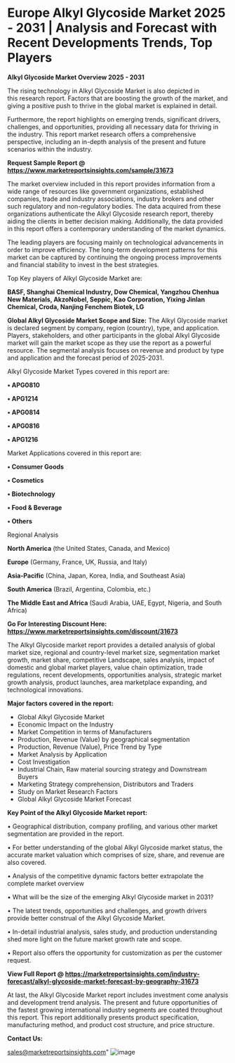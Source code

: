  # Europe Alkyl Glycoside Market 2025 - 2031 | Analysis and Forecast with Recent Developments Trends, Top Players

<Strong> Alkyl Glycoside Market Overview 2025 - 2031</strong>

The rising technology in Alkyl Glycoside Market is also depicted in this research report. Factors that are boosting the growth of the market, and giving a positive push to thrive in the global market is explained in detail.

Furthermore, the report highlights on emerging trends, significant drivers, challenges, and opportunities, providing all necessary data for thriving in the industry. This report market research offers a comprehensive perspective, including an in-depth analysis of the present and future scenarios within the industry.

<strong>Request Sample Report @ <a href=https://www.marketreportsinsights.com/sample/31673>https://www.marketreportsinsights.com/sample/31673</a></strong>

The market overview included in this report provides information from a wide range of resources like government organizations, established companies, trade and industry associations, industry brokers and other such regulatory and non-regulatory bodies. The data acquired from these organizations authenticate the Alkyl Glycoside research report, thereby aiding the clients in better decision making. Additionally, the data provided in this report offers a contemporary understanding of the market dynamics.

The leading players are focusing mainly on technological advancements in order to improve efficiency. The long-term development patterns for this market can be captured by continuing the ongoing process improvements and financial stability to invest in the best strategies.

Top Key players of Alkyl Glycoside Market are:

<strong>BASF, Shanghai Chemical Industry, Dow Chemical, Yangzhou Chenhua New Materials, AkzoNobel, Seppic, Kao Corporation, Yixing Jinlan Chemical, Croda, Nanjing Fenchem Biotek, LG</strong>

<strong><b>Global Alkyl Glycoside Market Scope and Size:</b></strong>
The Alkyl Glycoside market is declared segment by company, region (country), type, and application. Players, stakeholders, and other participants in the global Alkyl Glycoside market will gain the market scope as they use the report as a powerful resource. The segmental analysis focuses on revenue and product by type and application and the forecast period of 2025-2031.

Alkyl Glycoside Market Types covered in this report are:

<strong>• APG0810

• APG1214

• APG0814

• APG0816

• APG1216</strong>

Market Applications covered in this report are:

<strong>• Consumer Goods

• Cosmetics

• Biotechnology

• Food & Beverage

• Others</strong> 

Regional Analysis

<strong>North America</strong> (the United States, Canada, and Mexico)

<strong>Europe</strong> (Germany, France, UK, Russia, and Italy)

<strong>Asia-Pacific</strong> (China, Japan, Korea, India, and Southeast Asia)

<strong>South America</strong> (Brazil, Argentina, Colombia, etc.)

<strong>The Middle East and Africa</strong> (Saudi Arabia, UAE, Egypt, Nigeria, and South Africa)

<strong>Go For Interesting Discount Here: <a href=https://www.marketreportsinsights.com/discount/31673>https://www.marketreportsinsights.com/discount/31673</a></strong>

The Alkyl Glycoside market report provides a detailed analysis of global market size, regional and country-level market size, segmentation market growth, market share, competitive Landscape, sales analysis, impact of domestic and global market players, value chain optimization, trade regulations, recent developments, opportunities analysis, strategic market growth analysis, product launches, area marketplace expanding, and technological innovations.

<strong><b>Major factors covered in the report:</b></strong>
<ul>
  <li>Global Alkyl Glycoside Market </li>
  <li>Economic Impact on the Industry</li>
  <li>Market Competition in terms of Manufacturers</li>
  <li>Production, Revenue (Value) by geographical segmentation</li>
  <li>Production, Revenue (Value), Price Trend by Type</li>
  <li>Market Analysis by Application</li>
  <li>Cost Investigation</li>
  <li>Industrial Chain, Raw material sourcing strategy and Downstream Buyers</li>
  <li>Marketing Strategy comprehension, Distributors and Traders</li>
  <li>Study on Market Research Factors</li>
  <li>Global Alkyl Glycoside Market Forecast</li>
</ul>

<strong><b>Key Point of the Alkyl Glycoside Market report:</b></strong>

• Geographical distribution, company profiling, and various other market segmentation are provided in the report.

• For better understanding of the global Alkyl Glycoside market status, the accurate market valuation which comprises of size, share, and revenue are also covered.

• Analysis of the competitive dynamic factors better extrapolate the complete market overview

• What will be the size of the emerging Alkyl Glycoside market in 2031?

• The latest trends, opportunities and challenges, and growth drivers provide better construal of the Alkyl Glycoside Market.

• In-detail industrial analysis, sales study, and production understanding shed more light on the future market growth rate and scope.

• Report also offers the opportunity for customization as per the customer request.

<strong><b>View Full Report @ <a href=https://marketreportsinsights.com/industry-forecast/alkyl-glycoside-market-forecast-by-geography-31673>https://marketreportsinsights.com/industry-forecast/alkyl-glycoside-market-forecast-by-geography-31673</a></b></strong>


At last, the Alkyl Glycoside Market report includes investment come analysis and development trend analysis. The present and future opportunities of the fastest growing international industry segments are coated throughout this report. This report additionally presents product specification, manufacturing method, and product cost structure, and price structure.

<strong>Contact Us:</strong>

sales@marketreportsinsights.com"
![image](https://github.com/user-attachments/assets/0d2fee1c-46c1-4ce6-aa7a-3dad94fb7d5b)
